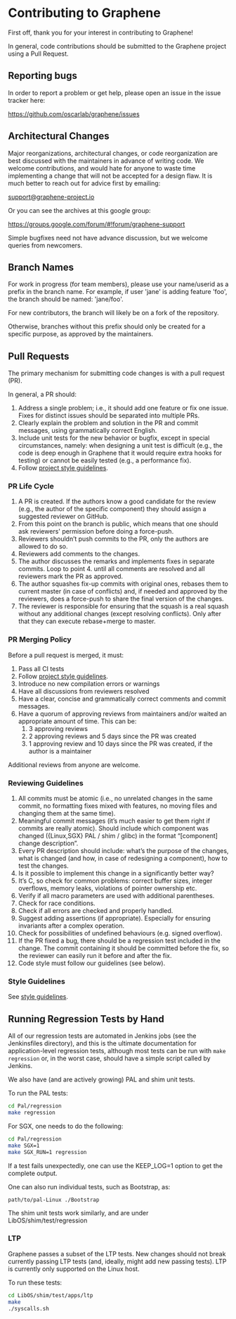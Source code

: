 # Contributing to Graphene

First off, thank you for your interest in contributing to Graphene!

In general, code contributions should be submitted to the Graphene project using a Pull Request.

## Reporting bugs

In order to report a problem or get help, please open an issue in the issue tracker here:

https://github.com/oscarlab/graphene/issues

## Architectural Changes

Major reorganizations, architectural changes, or code reorganization are best discussed with the maintainers
in advance of writing code.  We welcome contributions, and would hate for anyone to waste time implementing
a change that will not be accepted for a design flaw.  It is much better to reach out for advice first
by emailing:

  support@graphene-project.io

Or you can see the archives at this google group:

  https://groups.google.com/forum/#!forum/graphene-support

Simple bugfixes need not have advance discussion, but we welcome queries from newcomers.

## Branch Names

For work in progress (for team members), please use your name/userid as a prefix in the branch name.  For example, if user 'jane' is adding feature 'foo', the branch should be named: 'jane/foo'.

For new contributors, the branch will likely be on a fork of the repository.

Otherwise, branches without this prefix should only be created for a specific purpose, as approved by the maintainers.

## Pull Requests

The primary mechanism for submitting code changes is with a pull request (PR).

In general, a PR should:

1. Address a single problem; i.e., it should add one feature or fix one issue.  Fixes for distinct issues should be separated into multiple PRs.
2. Clearly explain the problem and solution in the PR and commit messages, using grammatically correct English.
3. Include unit tests for the new behavior or bugfix, except in special circumstances, namely: when designing a unit test is difficult (e.g., the code is deep enough in Graphene that it would require extra hooks for testing) or cannot be easily tested (e.g., a performance fix).
4. Follow [project style guidelines](CODESTYLE.md).

### PR Life Cycle

1. A PR is created. If the authors know a good candidate for the review (e.g., the author of the specific component) they should assign a suggested reviewer on GitHub.
2. From this point on the branch is public, which means that one should ask reviewers' permission before doing a force-push.
3. Reviewers shouldn’t push commits to the PR, only the authors are allowed to do so.
4. Reviewers add comments to the changes.
5. The author discusses the remarks and implements fixes in separate commits. Loop to point 4. until all comments are resolved and all reviewers mark the PR as approved.
6. The author squashes fix-up commits with original ones, rebases them to current master (in case of conflicts) and, if needed and approved by the reviewers, does a force-push to share the final version of the changes.
7. The reviewer is responsible for ensuring that the squash is a real squash without any additional changes (except resolving conflicts). Only after that they can execute rebase+merge to master.

### PR Merging Policy

Before a pull request is merged, it must:

  1. Pass all CI tests
  2. Follow [project style guidelines](CODESTYLE.md).
  3. Introduce no new compilation errors or warnings
  4. Have all discussions from reviewers resolved
  5. Have a clear, concise and grammatically correct comments and commit messages.
  6. Have a quorum of approving reviews from maintainers and/or waited an appropriate amount of time.  This can be:
     1. 3 approving reviews
     2. 2 approving reviews and 5 days since the PR was created
     3. 1 approving review and 10 days since the PR was created, if the author is a maintainer

Additional reviews from anyone are welcome.

### Reviewing Guidelines

1. All commits must be atomic (i.e., no unrelated changes in the same commit, no formatting fixes mixed with features, no moving files and changing them at the same time).
2. Meaningful commit messages (it’s much easier to get them right if commits are really atomic). Should include which component was changed ({Linux,SGX} PAL / shim / glibc) in the format “[component] change description”.
3. Every PR description should include: what’s the purpose of the changes, what is changed (and how, in case of redesigning a component), how to test the changes.
4. Is it possible to implement this change in a significantly better way?
5. It’s C, so check for common problems: correct buffer sizes, integer overflows, memory leaks, violations of pointer ownership etc.
6. Verify if all macro parameters are used with additional parentheses.
7. Check for race conditions.
8. Check if all errors are checked and properly handled.
9. Suggest adding assertions (if appropriate). Especially for ensuring invariants after a complex operation.
10. Check for possibilities of undefined behaviours (e.g. signed overflow).
11. If the PR fixed a bug, there should be a regression test included in the change. The commit containing it should be committed before the fix, so the reviewer can easily run it before and after the fix.
12. Code style must follow our guidelines (see below).

### Style Guidelines

See [style guidelines](CODESTYLE.md).

## Running Regression Tests by Hand

All of our regression tests are automated in Jenkins jobs (see the
Jenkinsfiles directory), and this is the ultimate documentation for
application-level regression tests, although most tests can be run with
`make regression` or, in the worst case, should have a simple script called by Jenkins.

We also have (and are actively growing) PAL and shim unit tests.

To run the PAL tests:

```Bash
cd Pal/regression
make regression
```

For SGX, one needs to do the following:

```Bash
cd Pal/regression
make SGX=1
make SGX_RUN=1 regression
```

If a test fails unexpectedly, one can use the KEEP_LOG=1 option to get the complete output.

One can also run individual tests, such as Bootstrap, as:

```path/to/pal-Linux ./Bootstrap```

The shim unit tests work similarly, and are under LibOS/shim/test/regression

### LTP

Graphene passes a subset of the LTP tests.  New changes should not break currently passing
LTP tests (and, ideally, might add new passing tests).  LTP is currently only supported on
the Linux host.

To run these tests:

```Bash
cd LibOS/shim/test/apps/ltp
make
./syscalls.sh
```
